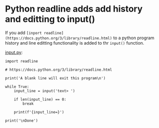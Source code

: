 # Python readline adds add history and editting to input()


If you add `[inport readline](https://docs.python.org/3/library/readline.html)` to a python program history and line editting functionality is added to thr `input()` function.


[input.py](https://github.com/tonyallan/python3-experiments/blob/main/python-readline/input.py):
```python3
import readline

# https://docs.python.org/3/library/readline.html

print('A blank line will exit this program\n')

while True:
    input_line = input('text> ')

    if len(input_line) == 0:
        break

    print(f'{input_line=}')

print('\nDone')
```


